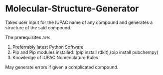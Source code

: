 # Molecular-Structure-Generator
Takes user input for the IUPAC name of any compound and generates a structure of the said compound.


The prerequisites are:
1. Preferrably latest Python Software
2. Pip and Pip modules installed:
(pip install rdkit),(pip install pubchempy)
3. Knowledge of IUPAC Nomenclature Rules


May generate errors if given a complicated compound.
